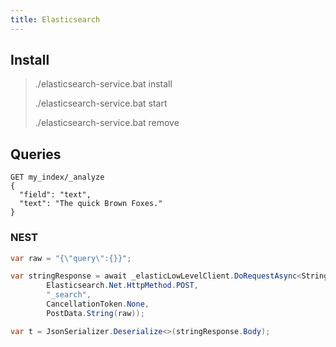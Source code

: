 ```yaml
---
title: Elasticsearch
---
```


## Install
> ./elasticsearch-service.bat install
>
> ./elasticsearch-service.bat start
>
> ./elasticsearch-service.bat remove

## Queries

```
GET my_index/_analyze 
{
  "field": "text",
  "text": "The quick Brown Foxes."
}

```

###  NEST
``` C#
var raw = "{\"query\":{}}";

var stringResponse = await _elasticLowLevelClient.DoRequestAsync<StringResponse>(
		Elasticsearch.Net.HttpMethod.POST,
		"_search",
		CancellationToken.None,
		PostData.String(raw));

var t = JsonSerializer.Deserialize<>(stringResponse.Body);
```
